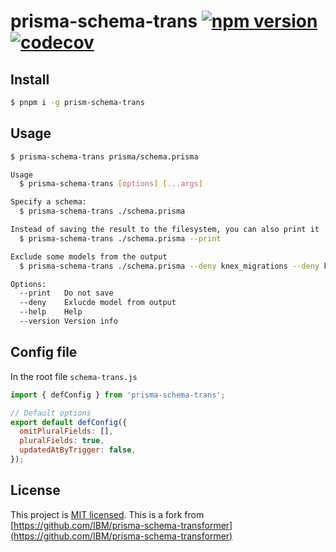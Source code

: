 # prisma-schema-trans [![npm version](https://badge.fury.io/js/prisma-schema-trans.svg)](https://www.npmjs.com/package/prisma-schema-trans) [![codecov](https://codecov.io/gh/botika/prisma-schema-transformer/branch/master/graph/badge.svg?token=5AQGYN30DL)](https://codecov.io/gh/botika/prisma-schema-transformer)

## Install

```bash
$ pnpm i -g prism-schema-trans
```

## Usage

```bash
$ prisma-schema-trans prisma/schema.prisma
```

```bash
Usage
  $ prisma-schema-trans [options] [...args]

Specify a schema:
  $ prisma-schema-trans ./schema.prisma

Instead of saving the result to the filesystem, you can also print it
  $ prisma-schema-trans ./schema.prisma --print

Exclude some models from the output
  $ prisma-schema-trans ./schema.prisma --deny knex_migrations --deny knex_migration_lock

Options:
  --print   Do not save
  --deny    Exlucde model from output
  --help    Help
  --version Version info
```

## Config file

In the root file `schema-trans.js`

```javascript
import { defConfig } from 'prisma-schema-trans';

// Default options
export default defConfig({
  omitPluralFields: [],
  pluralFields: true,
  updatedAtByTrigger: false,
});
```

## License

This project is [MIT licensed](./LICENSE).
This is a fork from [https://github.com/IBM/prisma-schema-transformer](https://github.com/IBM/prisma-schema-transformer)
